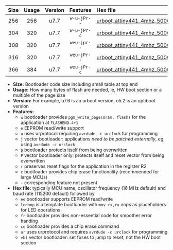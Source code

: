 |Size|Usage|Version|Features|Hex file|
|:-:|:-:|:-:|:-:|:--|
|256|256|u7.7|`w-u-jPr--`|[urboot_attiny441_4mhz_500000bps_lednop_ur_vbl.hex](https://raw.githubusercontent.com/stefanrueger/urboot.hex/main/mcus/attiny441/fcpu_4mhz/500000_bps/urboot_attiny441_4mhz_500000bps_lednop_ur_vbl.hex)|
|304|320|u7.7|`w-u-jPr-c`|[urboot_attiny441_4mhz_500000bps_lednop_fr_ce_ur_vbl.hex](https://raw.githubusercontent.com/stefanrueger/urboot.hex/main/mcus/attiny441/fcpu_4mhz/500000_bps/urboot_attiny441_4mhz_500000bps_lednop_fr_ce_ur_vbl.hex)|
|308|320|u7.7|`weu-jpr--`|[urboot_attiny441_4mhz_500000bps_ee_lednop_ur_vbl.hex](https://raw.githubusercontent.com/stefanrueger/urboot.hex/main/mcus/attiny441/fcpu_4mhz/500000_bps/urboot_attiny441_4mhz_500000bps_ee_lednop_ur_vbl.hex)|
|316|320|u7.7|`weu-jPr--`|[urboot_attiny441_4mhz_500000bps_ee_ur_vbl.hex](https://raw.githubusercontent.com/stefanrueger/urboot.hex/main/mcus/attiny441/fcpu_4mhz/500000_bps/urboot_attiny441_4mhz_500000bps_ee_ur_vbl.hex)|
|366|384|u7.7|`weu-jPr-c`|[urboot_attiny441_4mhz_500000bps_ee_lednop_fr_ce_ur_vbl.hex](https://raw.githubusercontent.com/stefanrueger/urboot.hex/main/mcus/attiny441/fcpu_4mhz/500000_bps/urboot_attiny441_4mhz_500000bps_ee_lednop_fr_ce_ur_vbl.hex)|

- **Size:** Bootloader code size including small table at top end
- **Usage:** How many bytes of flash are needed, ie, HW boot section or a multiple of the page size
- **Version:** For example, u7.6 is an urboot version, o5.2 is an optiboot version
- **Features:**
  + `w` bootloader provides `pgm_write_page(sram, flash)` for the application at `FLASHEND-4+1`
  + `e` EEPROM read/write support
  + `u` uses urprotocol requiring `avrdude -c urclock` for programming
  + `j` vector bootloader: applications *need to be patched externally*, eg, using `avrdude -c urclock`
  + `p` bootloader protects itself from being overwritten
  + `P` vector bootloader only: protects itself and reset vector from being overwritten
  + `r` preserves reset flags for the application in the register R2
  + `c` bootloader provides chip erase functionality (recommended for large MCUs)
  + `-` corresponding feature not present
- **Hex file:** typically MCU name, oscillator frequency (16 MHz default) and baud rate (115200 default) followed by
  + `ee` bootloader supports EEPROM read/write
  + `lednop` is a template bootloader with `mov rx,rx` nops as placeholders for LED operations
  + `fr` bootloader provides non-essential code for smoother error handing
  + `ce` bootloader provides a chip erase command
  + `ur` uses urprotocol and requires `avrdude -c urclock` for programming
  + `vbl` vector bootloader: set fuses to jump to reset, not the HW boot section
